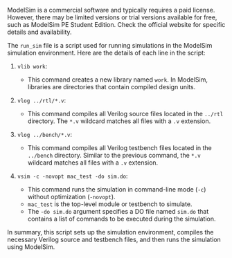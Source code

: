 

ModelSim is a commercial software and typically requires a paid license. However, there may be limited versions or trial versions available for free, such as ModelSim PE Student Edition. Check the official website for specific details and availability.


The `run_sim` file is a script used for running simulations in the ModelSim simulation environment. Here are the details of each line in the script:

1. `vlib work`:
   - This command creates a new library named `work`. In ModelSim, libraries are directories that contain compiled design units.

2. `vlog ../rtl/*.v`:
   - This command compiles all Verilog source files located in the `../rtl` directory. The `*.v` wildcard matches all files with a `.v` extension.

3. `vlog ../bench/*.v`:
   - This command compiles all Verilog testbench files located in the `../bench` directory. Similar to the previous command, the `*.v` wildcard matches all files with a `.v` extension.

4. `vsim -c -novopt mac_test -do sim.do`:
   - This command runs the simulation in command-line mode (`-c`) without optimization (`-novopt`). 
   - `mac_test` is the top-level module or testbench to simulate.
   - The `-do sim.do` argument specifies a DO file named `sim.do` that contains a list of commands to be executed during the simulation.

In summary, this script sets up the simulation environment, compiles the necessary Verilog source and testbench files, and then runs the simulation using ModelSim.

